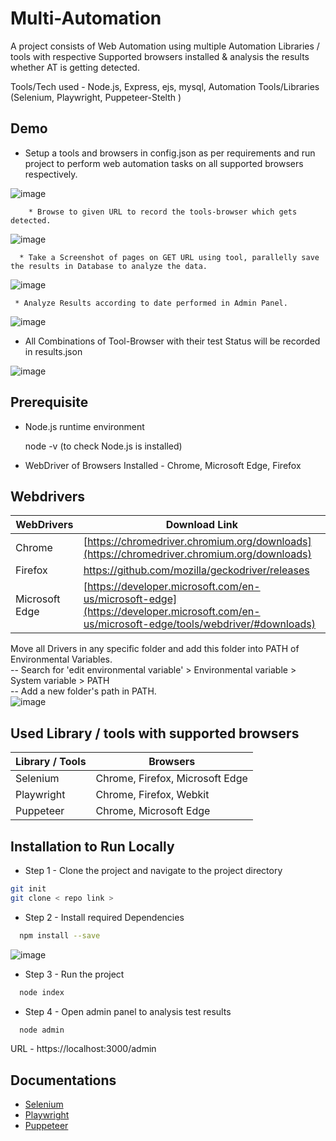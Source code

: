 
# Multi-Automation

A project consists of Web Automation using multiple Automation Libraries / tools with respective Supported browsers installed \& analysis the results whether AT is getting detected. <br/>

Tools/Tech used - Node.js, Express, ejs, mysql, Automation Tools/Libraries (Selenium, Playwright, Puppeteer-Stelth )

## Demo

- Setup a tools and browsers in config.json as per requirements and run project to perform web automation tasks on all supported browsers respectively.

![image](https://user-images.githubusercontent.com/74758376/170940938-534ae94f-9452-4f4e-b336-a319dc030d40.png)

  
        * Browse to given URL to record the tools-browser which gets detected.
        
![image](https://user-images.githubusercontent.com/74758376/170940621-4bc505c5-cf1c-4bf2-99ee-a3814f4abb67.png)

      * Take a Screenshot of pages on GET URL using tool, parallelly save the results in Database to analyze the data. 

![image](https://user-images.githubusercontent.com/74758376/170940348-101414d9-555f-4a76-be98-61daf28ef342.png)

     * Analyze Results according to date performed in Admin Panel.
![image](https://user-images.githubusercontent.com/74758376/170940792-655e3c53-6bc7-4854-935e-fba8a5fc063f.png)


- All Combinations of Tool-Browser with their test Status will be recorded in results.json

![image](https://user-images.githubusercontent.com/74758376/170771018-da3193f9-9623-47a5-a2d1-848b0d1b853c.png)

## Prerequisite 

- Node.js runtime environment 
     
     node -v  (to check Node.js is installed) 
- WebDriver of Browsers Installed - Chrome, Microsoft Edge, Firefox 


## Webdrivers

| WebDrivers             | Download Link                                                                |
| ----------------- | ------------------------------------------------------------------ |
| Chrome| [https://chromedriver.chromium.org/downloads](https://chromedriver.chromium.org/downloads)|
| Firefox| https://github.com/mozilla/geckodriver/releases|
| Microsoft Edge |[https://developer.microsoft.com/en-us/microsoft-edge](https://developer.microsoft.com/en-us/microsoft-edge/tools/webdriver/#downloads)| |

 Move all Drivers in any specific folder and add this folder into PATH of Environmental Variables. <br />
-- Search for 'edit environmental variable' > Environmental variable > System variable > PATH <br />
-- Add a new folder's path in PATH.  <br />
![image](https://user-images.githubusercontent.com/74758376/170932144-40f6f187-fea2-46d2-8725-c8b5bca77f2e.png)


## Used Library / tools with supported browsers

| Library / Tools             |  Browsers                                                               |
| ----------------- | ------------------------------------------------------------------ |
| Selenium  |  Chrome, Firefox, Microsoft Edge |
| Playwright|  Chrome, Firefox, Webkit |
| Puppeteer |  Chrome, Microsoft Edge | |


## Installation to Run Locally


 -  Step 1 - Clone the project and navigate to the project directory
  
```bash
git init 
git clone < repo link >

```


  -  Step 2 - Install required Dependencies 

```bash
  npm install --save

```
![image](https://user-images.githubusercontent.com/74758376/170021068-62a60db1-28f2-4850-a123-d4415c7e5378.png)

 -  Step 3 - Run the project

```bash
  node index 

```



  -  Step 4 - Open admin panel to analysis test results 

```bash
  node admin 

```
URL - https://localhost:3000/admin

## Documentations

- [Selenium](https://www.selenium.dev/documentation)
- [Playwright](https://playwright.dev/docs/intro)
- [Puppeteer](https://pptr.dev)




